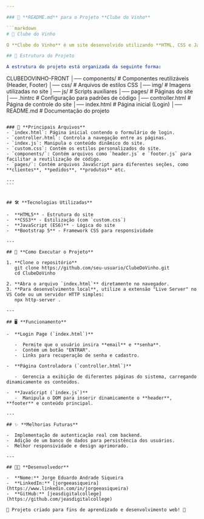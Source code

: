 ```yaml
---

### 📌 **README.md** para o Projeto **Clube do Vinho**

```markdown
# 🍷 Clube do Vinho

O **Clube do Vinho** é um site desenvolvido utilizando **HTML, CSS e JavaScript** com **Bootstrap** para estilização. Ele oferece uma interface para usuários realizarem login e navegarem entre diferentes páginas do sistema.

## 📁 Estrutura do Projeto

A estrutura do projeto está organizada da seguinte forma:
```

CLUBEDOVINHO-FRONT
│── components/ # Componentes reutilizáveis (Header, Footer)
│── css/ # Arquivos de estilos CSS
│── img/ # Imagens utilizadas no site
│── js/ # Scripts auxiliares
│── pages/ # Páginas do site
│── .hintrc # Configuração para padrões de código
│── controller.html # Página de controle do site
│── index.html # Página inicial (Login)
│── README.md # Documentação do projeto

````

### 📂 **Principais Arquivos**
- `index.html`: Página inicial contendo o formulário de login.
- `controller.html`: Controla a navegação entre as páginas.
- `index.js`: Manipula o conteúdo dinâmico do site.
- `custom.css`: Contém os estilos personalizados do site.
- `components/`: Contém arquivos como `header.js` e `footer.js` para facilitar a reutilização de código.
- `pages/`: Contém arquivos JavaScript para diferentes seções, como **clientes**, **pedidos**, **produtos** etc.

---
```


## 🛠 **Tecnologias Utilizadas**

-  **HTML5** - Estrutura do site
-  **CSS3** - Estilização (com `custom.css`)
-  **JavaScript (ES6)** - Lógica do site
-  **Bootstrap 5** - Framework CSS para responsividade

---

## 🚀 **Como Executar o Projeto**

1. **Clone o repositório**
   git clone https://github.com/seu-usuario/ClubeDoVinho.git
   cd ClubeDoVinho

2. **Abra o arquivo `index.html`** diretamente no navegador.
3. **Para desenvolvimento local**, utilize a extensão "Live Server" no VS Code ou um servidor HTTP simples:
   npx http-server .

---

## 🖥 **Funcionamento**

-  **Login Page (`index.html`)**

   -  Permite que o usuário insira **email** e **senha**.
   -  Contém um botão "ENTRAR".
   -  Links para recuperação de senha e cadastro.

-  **Página Controladora (`controller.html`)**

   -  Gerencia a exibição de diferentes páginas do sistema, carregando dinamicamente os conteúdos.

-  **JavaScript (`index.js`)**
   -  Manipula o DOM para inserir dinamicamente o **header**, **footer** e conteúdo principal.

---

## ✨ **Melhorias Futuras**

-  Implementação de autenticação real com backend.
-  Adição de um banco de dados para persistência dos usuários.
-  Melhor responsividade e design aprimorado.

---

## 👨‍💻 **Desenvolvedor**

-  **Nome:** Jorge Eduardo Andrade Siqueira
-  **LinkedIn:** [jorgeeasiqueira](https://www.linkedin.com/in/jorgeeasiqueira)
-  **GitHub:** [jeasdigitalcollege](https://github.com/jeasdigitalcollege)

📌 Projeto criado para fins de aprendizado e desenvolvimento web! 🚀
